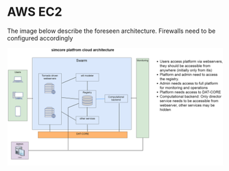 # AWS EC2

The image below describe the foreseen architecture. Firewalls need to be configured accordingly



![platform](images/simcore-platform-architecture.png)
